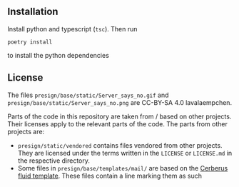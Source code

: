 ## Installation

Install python and typescript (`tsc`). Then run

```shell
poetry install
```

to install the python dependencies

## License

<!--Presign is published under a [TODO] license.-->

The files `presign/base/static/Server_says_no.gif` and `presign/base/static/Server_says_no.png` are CC-BY-SA 4.0 lavalaempchen.

Parts of the code in this repository are taken from / based on other projects. Their licenses apply to the relevant parts of the code. The parts from other projects are:

- `presign/static/vendored` contains files vendored from other projects. They are licensed under the terms written in the `LICENSE` or `LICENSE.md` in the respective directory.
- Some files in `presign/base/templates/mail/` are based on the [Cerberus fluid template](https://github.com/TedGoas/Cerberus/blob/main/cerberus-fluid.html). These files contain a line marking them as such
